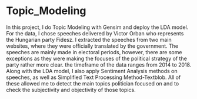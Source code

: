 # Topic_Modeling
In this project, I do Topic Modeling with Gensim and deploy the LDA model. For the data, I chose speeches delivered by Victor Orban who represents the Hungarian party Fidesz. I extracted the speeches from two main websites, where they were officially translated by the government. The speeches are mainly made in electoral periods, however, there are some exceptions as they were making the focuses of the political strategy of the party rather more clear. the timeframe of the data ranges from 2014 to 2018. 
Along with the LDA model, I also apply Sentiment Analysis methods on speeches, as well as Simplified Text Processing Method-Textblob.  All of these allowed me to detect the main topics politician focused on and to check the subjectivity and objectivity of those topics.
